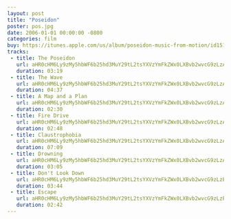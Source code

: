 ```yaml
---
layout: post
title: "Poseidon"
poster: pos.jpg
date: 2006-01-01 00:00:00 -0800
categories: film
buy: https://itunes.apple.com/us/album/poseidon-music-from-motion/id151910191
tracks:
 - title: The Poseidon
   url: aHR0cHM6Ly9zMy5hbWF6b25hd3MuY29tL2tsYXVzYmFkZWx0LXBvb2wvcG9zLzA0IFRoZSBQb3NlaWRvbi5tcDM=
   duration: 03:19
 - title: The Wave
   url: aHR0cHM6Ly9zMy5hbWF6b25hd3MuY29tL2tsYXVzYmFkZWx0LXBvb2wvcG9zLzA1IFRoZSBXYXZlLm1wMw==
   duration: 04:37
 - title: A Map and a Plan
   url: aHR0cHM6Ly9zMy5hbWF6b25hd3MuY29tL2tsYXVzYmFkZWx0LXBvb2wvcG9zLzA2IEEgTWFwIGFuZCBhIFBsYW4ubXAz
   duration: 02:30
 - title: Fire Drive
   url: aHR0cHM6Ly9zMy5hbWF6b25hd3MuY29tL2tsYXVzYmFkZWx0LXBvb2wvcG9zLzA3IEZpcmUgRHJpdmUubXAz
   duration: 02:48
 - title: Claustrophobia
   url: aHR0cHM6Ly9zMy5hbWF6b25hd3MuY29tL2tsYXVzYmFkZWx0LXBvb2wvcG9zLzA4IENsYXVzdHJvcGhvYmlhLm1wMw==
   duration: 07:09
 - title: Drowning
   url: aHR0cHM6Ly9zMy5hbWF6b25hd3MuY29tL2tsYXVzYmFkZWx0LXBvb2wvcG9zLzA5IERyb3duaW5nLm1wMw==
   duration: 03:05
 - title: Don't Look Down
   url: aHR0cHM6Ly9zMy5hbWF6b25hd3MuY29tL2tsYXVzYmFkZWx0LXBvb2wvcG9zLzEwIERvbid0IExvb2sgRG93bi5tcDM=
   duration: 03:44
 - title: Escape
   url: aHR0cHM6Ly9zMy5hbWF6b25hd3MuY29tL2tsYXVzYmFkZWx0LXBvb2wvcG9zLzExIEVzY2FwZS5tcDM=
   duration: 02:42
---
```

